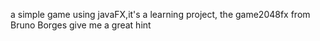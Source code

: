 
a simple game using javaFX,it's a learning project, the game2048fx from Bruno Borges give me a great hint

